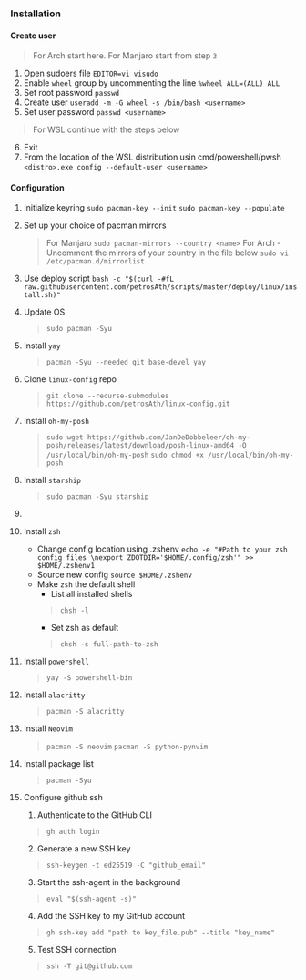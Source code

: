 ### Installation
#### Create user
>For Arch start here. For Manjaro start from step `3`
1. Open sudoers file
    `EDITOR=vi visudo`
2. Enable `wheel` group by uncommenting the line
    `%wheel ALL=(ALL) ALL`
3. Set root password
    `passwd`
4. Create user
    `useradd -m -G wheel -s /bin/bash <username>`
5. Set user password
    `passwd <username>`
>For WSL continue with the steps below
6. Exit
7. From the location of the WSL distribution usin cmd/powershell/pwsh
    `<distro>.exe config --default-user <username>`

#### Configuration
1. Initialize keyring
    `sudo pacman-key --init`
    `sudo pacman-key --populate`
2. Set up your choice of pacman mirrors
    >For Manjaro
        `sudo pacman-mirrors --country <name>`
    >For Arch
        - Uncomment the mirrors of your country in the file below
            `sudo vi /etc/pacman.d/mirrorlist`
3. Use deploy script
    `bash -c "$(curl -#fL raw.githubusercontent.com/petrosAth/scripts/master/deploy/linux/install.sh)"`

1. Update OS
    >`sudo pacman -Syu`
3. Install `yay`
    >`pacman -Syu --needed git base-devel yay`
4. Clone `linux-config` repo
    >`git clone --recurse-submodules https://github.com/petrosAth/linux-config.git`
5. Install `oh-my-posh`
    >`sudo wget https://github.com/JanDeDobbeleer/oh-my-posh/releases/latest/download/posh-linux-amd64 -O /usr/local/bin/oh-my-posh`
    >`sudo chmod +x /usr/local/bin/oh-my-posh`
6. Install `starship`
    >`sudo pacman -Syu starship`
7.
8. Install `zsh`
    - Change config location using .zshenv
    `echo -e "#Path to your zsh config files \nexport ZDOTDIR='$HOME/.config/zsh'" >> $HOME/.zshenv1`
    - Source new config
    `source $HOME/.zshenv`
    - Make `zsh` the default shell
        - List all installed shells
        >`chsh -l`
        - Set zsh as default
        >`chsh -s full-path-to-zsh`
9. Install `powershell`
    >`yay -S powershell-bin`
11. Install `alacritty`
    >`pacman -S alacritty`
10. Install `Neovim`
    >`pacman -S neovim`
    >`pacman -S python-pynvim`
12. Install package list
    >`pacman -Syu`

13. Configure github ssh
    1. Authenticate to the GitHub CLI
    >`gh auth login`
    2. Generate a new SSH key
    >`ssh-keygen -t ed25519 -C "github_email"`
    3. Start the ssh-agent in the background
    >`eval "$(ssh-agent -s)"`
    4. Add the SSH key to my GitHub account
    >`gh ssh-key add "path to key_file.pub" --title "key_name"`
    5. Test SSH connection
    >`ssh -T git@github.com`
